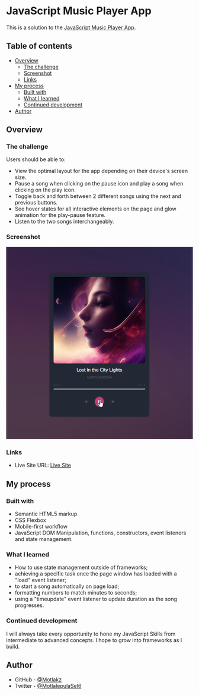 # JavaScript Music Player App

This is a solution to the [JavaScript Music Player App](https://devchallenges.io/challenge/36).

## Table of contents

- [Overview](#overview)
  - [The challenge](#the-challenge)
  - [Screenshot](#screenshot)
  - [Links](#links)
- [My process](#my-process)
  - [Built with](#built-with)
  - [What I learned](#what-i-learned)
  - [Continued development](#continued-development)
- [Author](#author)

## Overview

### The challenge

Users should be able to:

- View the optimal layout for the app depending on their device's screen size.
- Pause a song when clicking on the pause icon and play a song when clicking on the play icon.
- Toggle back and forth between 2 different songs using the next and previous buttons.
- See hover states for all interactive elements on the page and glow animation for the play-pause feature.
- Listen to the two songs interchangeably.

### Screenshot

![App Screenshot](./2023-10-14%2020_23_13-Music%20Player.png)

### Links

- Live Site URL: [Live Site](https://motlakz.github.io/javascript-music-player/)

## My process

### Built with

- Semantic HTML5 markup
- CSS Flexbox
- Mobile-first workflow
- JavaScript DOM Manipulation, functions, constructors, event listeners and state management.

### What I learned

- How to use state management outside of frameworks;
- achieving a specific task once the page window has loaded with a "load" event listener;
- to start a song automatically on page load;
- formatting numbers to match minutes to seconds;
- using a "timeupdate" event listener to update duration as the song progresses.

### Continued development

I will always take every opportunity to hone my JavaScript Skills from intermediate to advanced concepts. I hope to grow into frameworks as I build.

## Author

- GitHub - [@Motlakz](https://www.github.com/Motlakz)
- Twitter - [@MotlalepulaSel6](https://www.twitter.com/MotlalepulaSel6)
